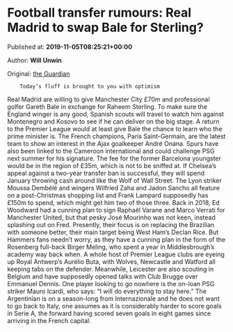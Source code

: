 
# Football transfer rumours: Real Madrid to swap Bale for Sterling?

Published at: **2019-11-05T08:25:21+00:00**

Author: **Will Unwin**

Original: [the Guardian](https://www.theguardian.com/football/2019/nov/05/football-transfer-rumours-real-madrid-raheem-sterling-gareth-bale)


        Today’s fluff is brought to you with optimism
      
Real Madrid are willing to give Manchester City £70m and professional golfer Gareth Bale in exchange for Raheem Sterling. To make sure the England winger is any good, Spanish scouts will travel to watch him against Montenegro and Kosovo to see if he can deliver on the big stage. A return to the Premier League would at least give Bale the chance to learn who the prime minister is.
The French champions, Paris Saint-Germain, are the latest team to show an interest in the Ajax goalkeeper André Onana. Spurs have also been linked to the Cameroon international and could challenge PSG next summer for his signature. The fee for the former Barcelona youngster would be in the region of £35m, which is not to be sniffed at.
If Chelsea’s appeal against a two-year transfer ban is successful, they will spend January throwing cash around like the Wolf of Wall Street. The Lyon striker Moussa Dembélé and wingers Wilfried Zaha and Jadon Sancho all feature on a post-Christmas shopping list and Frank Lampard supposedly has £150m to spend, which might get him two of those three.
Back in 2018, Ed Woodward had a cunning plan to sign Raphaël Varane and Marco Verrati for Manchester United, but that pesky José Mourinho was not keen, instead splashing out on Fred. Presently, their focus is on replacing the Brazilian with someone better, their main target being West Ham’s Declan Rice. But Hammers fans needn’t worry, as they have a cunning plan in the form of the Rosenberg full-back Birger Meling, who spent a year in Middlesbrough’s academy way back when.
A whole host of Premier League clubs are eyeing up Royal Antwerp’s Aurélio Buta, with Wolves, Newcastle and Watford all keeping tabs on the defender. Meanwhile, Leicester are also scouting in Belgium and have supposedly opened talks with Club Brugge over Emmanuel Dennis.
One player looking to go nowhere is the on-loan PSG striker Mauro Icardi, who says: “I will do everything to stay here.” The Argentinian is on a season-long from Internazionale and he does not want to go back to Italy, one assumes as it is considerably harder to score goals in Serie A, the forward having scored seven goals in eight games since arriving in the French capital.
